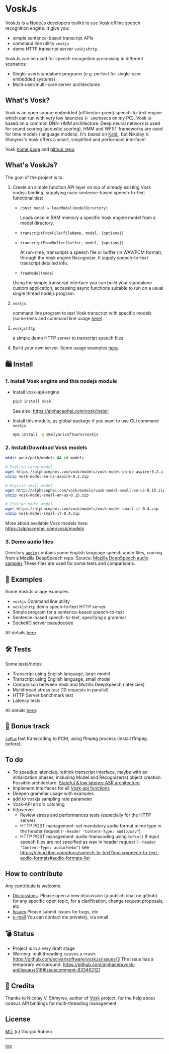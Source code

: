 # VoskJs

VoskJs is a NodeJs developers toolkit to use [Vosk](https://alphacephei.com/vosk/) offline speech recognition engine. 
It give you: 
- simple sentence-based transcript APIs
- command line utility `voskjs`
- demo HTTP transcript server `voskjshttp`.

VoskJs can be used for speech recognition processing in different scenarios:

- Single-user/standalone programs (e.g. perfect for single-user embedded systems) 
- Multi-user/multi-core server architectures 


## What's Vosk?

Vosk is an open source embedded (offline/on-prem) speech-to-text engine 
which can run with very low latencies (`< 500`msecs on my PC).
Vosk is based on a common DNN-HMM architecture. 
Deep neural network is used for sound scoring (acoustic scoring), 
HMM and WFST frameworks are used for time models (language models).
It's based on [Kaldi](https://github.com/kaldi-asr/kaldi), 
but Nikolay V. Shmyrev's Vosk offers a smart, simplified and performant interface! 

Vosk [home page](https://alphacephei.com/vosk/) and [github repo](https://github.com/alphacep/vosk-api).


## What's VoskJs?

The goal of the project is to:

1. Create an simple function API layer on top of already existing Vosk nodejs binding, 
   supplying main sentence-based speech-to-text functionalities: 

   - `const model = loadModel(modelDirectory)`
 
     Loads once in RAM memory a specific Vosk engine model from a model directory.
 
   - `transcriptFromFile(fileName, model, {options})` 
   - `transcriptFromBuffer(buffer, model, {options})` 

     At run-rime, transcripts a speech file or buffer (in WAV/PCM format), 
     through the Vosk engine Recognizer. It supply speech-to-text transcript detailed info.

   - `freeModel(mode)`

   Using the simple transcript interface you can build your standalone custom application, 
   accessing async functions suitable to run on a usual single thread nodejs program.

2. `voskjs` 

   command line program to test Vosk transcript with specific models 
   (some tests and command line usage [here](tests/README.md)).

3. `voskjshttp`

   a simple demo HTTP server to transcript speech files. 

4. Build your own server. Some usage examples [here](examples/).


## 🛍 Install 

### 1. Install Vosk engine and this nodejs module 

- Install vosk-api engine
  ```bash
  pip3 install vosk 
  ```
  See also: https://alphacephei.com/vosk/install

- Install this module, as global package if you want to use CLI command `voskjs` 
  ```bash
  npm install -g @solyarisoftware/voskjs
  ```


### 2. Install/Download Vosk models

```bash
mkdir your/path/models && cd models

# English large model
wget https://alphacephei.com/vosk/models/vosk-model-en-us-aspire-0.2.zip
unzip vosk-model-en-us-aspire-0.2.zip

# English small model
wget http://alphacephei.com/vosk/models/vosk-model-small-en-us-0.15.zip
unzip vosk-model-small-en-us-0.15.zip

# Italian model model
wget https://alphacephei.com/vosk/models/vosk-model-small-it-0.4.zip
unzip vosk-model-small-it-0.4.zip
```

More about available Vosk models here: https://alphacephei.com/vosk/models

### 3. Demo audio files

Directory [`audio`](audio/) contains some English language speech audio files, 
coming from a Mozilla DeepSpeech repo.
Source: [Mozilla DeepSpeech audio samples](https://github.com/mozilla/DeepSpeech/releases/download/v0.9.3/audio-0.9.3.tar.gz)
These files are used for some tests and comparisons.


## 🧐 Examples

Some VoskJs usage examples:

- `voskjs` Command line utility
- `voskjshttp` demo spech-to-text HTTP server 
- Simple program for a sentence-based speech-to-text
- Sentence-based speech-to-text, specifyng a grammar
- SocketIO server pseudocode

All details [here](examples) 


## 🛠 Tests

Some tests/notes:

- Transcript using English language, large model
- Transcript using English language, small model
- Comparison between Vosk and Mozilla DeepSpeech (latencies)
- Multithread stress test (10 requests in parallel)
- HTTP Server benchmark test
- Latency tests

All details [here](tests/README.md):


## 🎁 Bonus track

[`toPcm`](lib/toPCM.js) fast transcoding to PCM, using ffmpeg process (install ffmpeg before). 


## To do

- To speedup latencies, rethink transcript interface, maybe with an initialization phases, 
  including Model and Recognizer(s) object creation.
  Possible architecture: [Stateful & low latency ASR architecture](https://github.com/alphacep/vosk-api/issues/553)
- Implement interfaces for all [Vosk-api functions](https://github.com/alphacep/vosk-api/blob/master/nodejs/index.js)
- Deepen grammar usage with examples
- add to voskjs sampling rate parameter
- Vosk-API errors catching
- httpserver 
  - Review stress and performances tests (especially for the HTTP server)
  - HTTP POST management: set mandatory audio format mime type in the header request (`--header "Content-Type: audio/wav"`)
  - HTTP POST management: audio-transcoding using `toPcm()` 
    if input speech files are not specified as wav in header request (`--header "Content-Type: audio/webm"`)
    see https://cloud.ibm.com/docs/speech-to-text?topic=speech-to-text-audio-formats#audio-formats-list


## How to contribute

Any contribute is welcome. 
- [Discussions](https://github.com/solyarisoftware/voskJs/discussions). 
  Please open a new discussion (a publich chat on github) for any specific open topic, 
  for a clarification, change request proposals, etc.
- [Issues](https://github.com/solyarisoftware/voskJs/issues) Please submit issues for bugs, etc
- [e-mail](giorgio.robino@gmail.com) You can contact me privately, via email


## 💣 Status

- Project is in a very draft stage
- Warning: multithreading causes a crash: https://github.com/solyarisoftware/voskJs/issues/3
  The issue has a temporary workaround: https://github.com/alphacep/vosk-api/issues/516#issuecomment-833462121


## 🙏 Credits

Thanks to Nicolay V. Shmyrev, author of [Vosk](https://alphacephei.com/vosk/) project,
for the help about nodeJs API bindings for multi-threading management


## License

[MIT](LICENSE.md) (c) Giorgio Robino 

---

[top](#)
